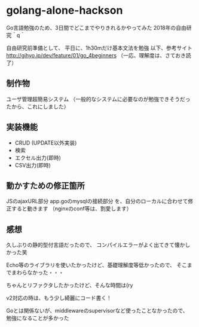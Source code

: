 # golang-alone-hackson
Go言語勉強のため、3日間でどこまでやりきれるかやってみた
2018年の自由研究＾q＾

自由研究前準備として、
平日に、1h30mだけ基本文法を勉強
以下、参考サイト
http://gihyo.jp/dev/feature/01/go_4beginners
（一応、理解度は、さておき読了）

## 制作物
ユーザ管理超簡易システム
（一般的なシステムに必要なのが勉強できそうだったから、これにしました）

## 実装機能
- CRUD (UPDATE以外実装)
- 検索
- エクセル出力(即時)
- CSV出力(即時)

## 動かすための修正箇所
JSのajaxURL部分
app.goのmysqlの接続部分
を、自分のローカルに合わせて修正すると動きます
（nginxのconf等は、割愛します）

## 感想
久しぶりの静的型付言語だったので、
コンパイルエラーがよく出てきて懐かしかった笑

Echo等のライブラリを使いたかったけど、基礎理解度等低かったので、
そこまでまわらなかった・・・

ちゃんとリファクタしたかったけど、そんな時間は(ry

v2対応の時は、もう少し綺麗にコード書く！

Goとは関係ないが、middlewareのsupervisorなど使ったことなかったので、
勉強になることが多かった
